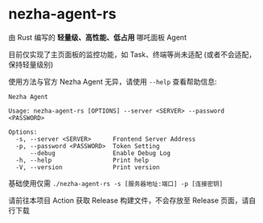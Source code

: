 # nezha-agent-rs

由 Rust 编写的 **轻量级、高性能、低占用** 哪吒面板 Agent

目前仅实现了主页面板的监控功能，如 Task、终端等尚未适配 (或者不会适配，保持轻量级别)

使用方法与官方 Nezha Agent 无异，请使用 `--help` 查看帮助信息:
```
Nezha Agent

Usage: nezha-agent-rs [OPTIONS] --server <SERVER> --password <PASSWORD>

Options:
  -s, --server <SERVER>      Frontend Server Address
  -p, --password <PASSWORD>  Token Setting
      --debug                Enable Debug Log
  -h, --help                 Print help
  -V, --version              Print version
```

基础使用仅需 `./nezha-agent-rs -s [服务器地址:端口] -p [连接密钥]`

请前往本项目 Action 获取 Release 构建文件，不会存放至 Release 页面，请自行下载